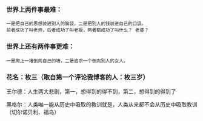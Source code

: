 
### 世界上两件事最难：
    一是把自己的思想装进别人的脑袋，二是把别人的钱装进自己的口袋。
    前者成功了叫老师，后者成功了叫老板，两者都成功了叫什么？ 老婆？
    
### 世界上还有两件事更难：
    一是爬上一堵倒向自己的墙，二是追求一个倒向别人的女人。
    
### 花名：枚三（取自第一个评论我博客的人：枚三岁）

王尔德：人生两大悲剧，第一，想得到的得不到，第二，想得到的得到了

黑格尔：人类唯一能从历史中吸取的教训就是，人类从来都不会从历史中吸取教训（切尔诺贝利、福岛）